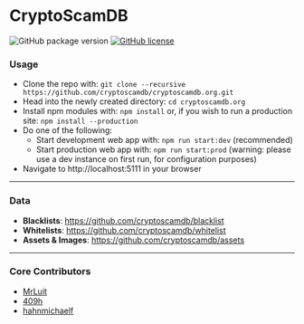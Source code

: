 # CryptoScamDB

![GitHub package version](https://img.shields.io/github/package-json/v/CryptoScamDB/cryptoscamdb.org.svg?style=flat-square) [![GitHub license](https://img.shields.io/github/license/CryptoScamDB/cryptoscamdb.org.svg?style=flat-square)](https://github.com/CryptoScamDB/cryptoscamdb.org/blob/master/LICENSE)

### Usage

- Clone the repo with: `git clone --recursive https://github.com/cryptoscamdb/cryptoscamdb.org.git`
- Head into the newly created directory: `cd cryptoscamdb.org`
- Install npm modules with: `npm install` or, if you wish to run a production site: `npm install --production`
- Do one of the following:
    - Start development web app with: `npm run start:dev` (recommended)
	- Start production web app with: `npm run start:prod` (warning: please use a dev instance on first run, for configuration purposes)
- Navigate to http://localhost:5111 in your browser
-----
### Data
- **Blacklists**: https://github.com/cryptoscamdb/blacklist
- **Whitelists**: https://github.com/cryptoscamdb/whitelist
- **Assets & Images**: https://github.com/cryptoscamdb/assets
-----
### Core Contributors
- [MrLuit](https://github.com/mrluit)
- [409h](https://github.com/409h)
- [hahnmichaelf](https://github.com/hahnmichaelf)
